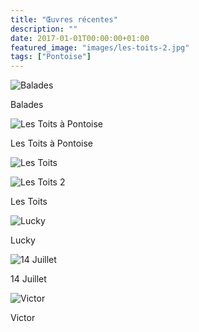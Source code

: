 ```yaml
---
title: "Œuvres récentes"
description: ""
date: 2017-01-01T00:00:00+01:00
featured_image: "images/les-toits-2.jpg"
tags: ["Pontoise"]
---
```


![Balades](/images/balades.jpg)

Balades

![Les Toits à Pontoise](/images/les-toits-a-pontoise.jpg)

Les Toits à Pontoise

![Les Toits](/images/les-toits.jpg)

![Les Toits 2](/images/les-toits-2.jpg)

Les Toits

![Lucky](/images/lucky.jpg)

Lucky

![14 Juillet](/images/14-juillet.jpg)

14 Juillet

![Victor](/images/victor.jpg)

Victor
